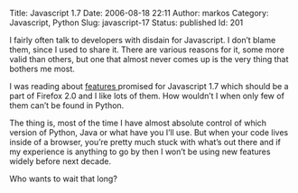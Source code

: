 Title: Javascript 1.7
Date: 2006-08-18 22:11
Author: markos
Category: Javascript, Python
Slug: javascript-17
Status: published
Id: 201

<div>
 <p>
  I fairly often talk to developers with disdain for Javascript. I don’t blame them, since I used to share it. There are various reasons for it, some more valid than others, but one that almost never comes up is the very thing that bothers me most.
 </p>
 <p>
  I was reading about
  <a href="http://developer.mozilla.org/en/docs/New_in_JavaScript_1.7" title="Introduction to Javascript 1.7">
   features
  </a>
  promised for Javascript 1.7 which should be a part of Firefox 2.0 and I like lots of them. How wouldn’t I when only few of them can’t be found in Python.
 </p>
 <p>
  The thing is, most of the time I have almost absolute control of which version of Python, Java or what have you I’ll use. But when your code lives inside of a browser, you’re pretty much stuck with what’s out there and if my experience is anything to go by then I won’t be using new features widely before next decade.
 </p>
 <p>
  Who wants to wait that long?
 </p>
</div>
